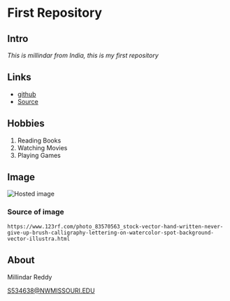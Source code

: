 # First Repository 

## Intro
*This is millindar from India, this is my first repository*


## Links 
- [github](https://milindar.github.io/sample1/ "Website")
- [Source](https://github.com/milindar/sample "Source")

## Hobbies

1. Reading Books 
1. Watching Movies
1. Playing Games 
 
## Image 
![Hosted image](https://upload.wikimedia.org/wikipedia/commons/e/ec/Terrier_mixed-breed_dog.jpg "Terrier_mixed-breed_dog")
### Source of image
```link
https://www.123rf.com/photo_83570563_stock-vector-hand-written-never-give-up-brush-calligraphy-lettering-on-watercolor-spot-background-vector-illustra.html
```
## About

Millindar Reddy

S534638@NWMISSOURI.EDU
